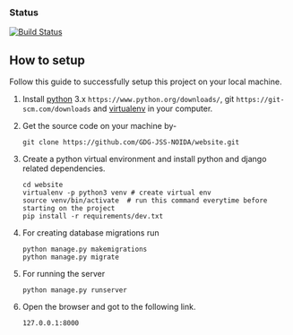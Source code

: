 ### Status
[![Build Status](https://travis-ci.org/GDG-JSS-NOIDA/website.svg?branch=master)](https://travis-ci.org/GDG-JSS-NOIDA/website/)

## How to setup

Follow this guide to successfully setup this project on your local machine.

1. Install [python] 3.x `https://www.python.org/downloads/`, git `https://git-scm.com/downloads` and [virtualenv] in your computer.

2. Get the source code on your machine by-

    `git clone https://github.com/GDG-JSS-NOIDA/website.git`

3. Create a python virtual environment and install python and django related dependencies.

    ```shell
    cd website
    virtualenv -p python3 venv # create virtual env
    source venv/bin/activate  # run this command everytime before starting on the project
    pip install -r requirements/dev.txt
    ```
4. For creating database migrations run
    
    ```shell
    python manage.py makemigrations
    python manage.py migrate
    ```
    

5. For running the server
   
    `python manage.py runserver`

6. Open the browser and got to the following link.

    `127.0.0.1:8000`


[virtualenv]: https://virtualenv.pypa.io/
[python]: https://www.python.org/ftp/python/3.6.2/Python-3.6.2.tar.xz
